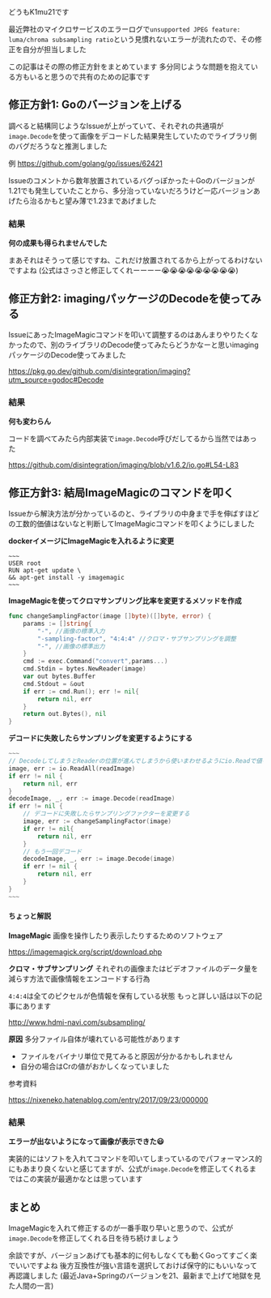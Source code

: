 どうもK1mu21です

最近弊社のマイクロサービスのエラーログで`unsupported JPEG feature: luma/chroma subsampling ratio`という見慣れないエラーが流れたので、その修正を自分が担当しました

この記事はその際の修正方針をまとめています
多分同じような問題を抱えている方もいると思うので共有のための記事です

## 修正方針1: Goのバージョンを上げる
調べると結構同じようなIssueが上がっていて、それぞれの共通項が`image.Decode`を使って画像をデコードした結果発生していたのでライブラリ側のバグだろうなと推測しました

例
https://github.com/golang/go/issues/62421

Issueのコメントから数年放置されているバグっぽかった＋Goのバージョンが1.21でも発生していたことから、多分治っていないだろうけど一応バージョンあげたら治るかもと望み薄で1.23まであげました

### 結果
**何の成果も得られませんでした**

まあそれはそうって感じですね、これだけ放置されてるから上がってるわけないですよね
(公式はさっさと修正してくれーーーー😭😭😭😭😭😭😭😭😭)

## 修正方針2: imagingパッケージのDecodeを使ってみる
IssueにあったImageMagicコマンドを叩いて調整するのはあんまりやりたくなかったので、別のライブラリのDecode使ってみたらどうかなーと思いimagingパッケージのDecode使ってみました

https://pkg.go.dev/github.com/disintegration/imaging?utm_source=godoc#Decode

### 結果
**何も変わらん**

コードを調べてみたら内部実装で`image.Decode`呼びだしてるから当然ではあった

https://github.com/disintegration/imaging/blob/v1.6.2/io.go#L54-L83

## 修正方針3: 結局ImageMagicのコマンドを叩く
Issueから解決方法が分かっているのと、ライブラリの中身まで手を伸ばすほどの工数的価値はないなと判断してImageMagicコマンドを叩くようにしました

**dockerイメージにImageMagicを入れるように変更**

```docker
~~~
USER root
RUN apt-get update \
&& apt-get install -y imagemagic
~~~
```

**ImageMagicを使ってクロマサンプリング比率を変更するメソッドを作成**

```go
func changeSamplingFactor(image []byte)([]byte, error) {
    params := []string{
        "-", //画像の標準入力
        "-sampling-factor", "4:4:4" //クロマ・サブサンプリングを調整
        "-", //画像の標準出力
    }
    cmd := exec.Command("convert",params...)
    cmd.Stdin = bytes.NewReader(image)
    var out bytes.Buffer
    cmd.Stdout = &out
    if err := cmd.Run(); err != nil{
        return nil, err
    }
    return out.Bytes(), nil
}

```

**デコードに失敗したらサンプリングを変更するようにする**

```go
~~~
// DecodeしてしまうとReaderの位置が進んでしまうから使いまわせるようにio.Readで値を取っている
image, err := io.ReadAll(readImage)
if err != nil {
    return nil, err
}
decodeImage, _, err := image.Decode(readImage)
if err != nil {
    // デコードに失敗したらサンプリングファクターを変更する
    image, err := changeSamplingFactor(image)
    if err != nil{
        return nil, err
    }
    // もう一回デコード
    decodeImage, _, err := image.Decode(image)
    if err != nil {
        return nil, err
    }
}
~~~
```

#### ちょっと解説
**ImageMagic**
画像を操作したり表示したりするためのソフトウェア

https://imagemagick.org/script/download.php

**クロマ・サブサンプリング**
それぞれの画像またはビデオファイルのデータ量を減らす方法で画像情報をエンコードする行為

`4:4:4`は全てのピクセルが色情報を保有している状態
もっと詳しい話は以下の記事にあります

http://www.hdmi-navi.com/subsampling/

**原因**
多分ファイル自体が壊れている可能性があります
- ファイルをバイナリ単位で見てみると原因が分かるかもしれません
- 自分の場合はCrの値がおかしくなっていました

参考資料

https://nixeneko.hatenablog.com/entry/2017/09/23/000000

### 結果
**エラーが出ないようになって画像が表示できた😃**

実装的にはソフトを入れてコマンドを叩いてしまっているのでパフォーマンス的にもあまり良くないと感じてますが、公式が`image.Decode`を修正してくれるまではこの実装が最適かなとは思っています

## まとめ
ImageMagicを入れて修正するのが一番手取り早いと思うので、公式が`image.Decode`を修正してくれる日を待ち続けましょう

余談ですが、バージョンあげても基本的に何もしなくても動くGoってすごく楽でいいですよね
後方互換性が強い言語を選択しておけば保守的にもいいなって再認識しました
(最近Java+Springのバージョンを21、最新まで上げて地獄を見た人間の一言)
